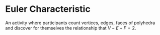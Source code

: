 # Euler Characteristic

An activity where participants count vertices, edges, faces of
polyhedra and discover for themselves the relationship that $V - E + F
= 2$.


